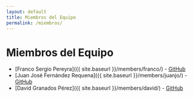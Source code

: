 ```yaml
---
layout: default
title: Miembros del Equipo
permalink: /miembros/
---
```


# Miembros del Equipo

- [Franco Sergio Pereyra]({{ site.baseurl }}/members/franco/) - [GitHub](https://github.com/ualfsp323)
- [Juan José Fernández Requena]({{ site.baseurl }}/members/juanjo/) - [GitHub](https://github.com/ualjfr498)  
- [David Granados Pérez]({{ site.baseurl }}/members/david/) - [GitHub](https://github.com/dgp336)  
